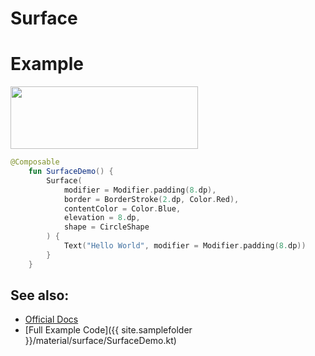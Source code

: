 <!---
This is the API of version 1.2.0
-->
# Surface

# Example

<p align="left">
  <img src ="{{ site.images }}/material/surface/surfacedemo.png" height=100 width=300 />
</p>

```kotlin
@Composable
    fun SurfaceDemo() {
        Surface(
            modifier = Modifier.padding(8.dp),
            border = BorderStroke(2.dp, Color.Red),
            contentColor = Color.Blue,
            elevation = 8.dp,
            shape = CircleShape
        ) {
            Text("Hello World", modifier = Modifier.padding(8.dp))
        }
    }
```


## See also:
* [Official Docs](https://developer.android.com/reference/kotlin/androidx/compose/material/package-summary#surface)
* [Full Example Code]({{ site.samplefolder }}/material/surface/SurfaceDemo.kt)
